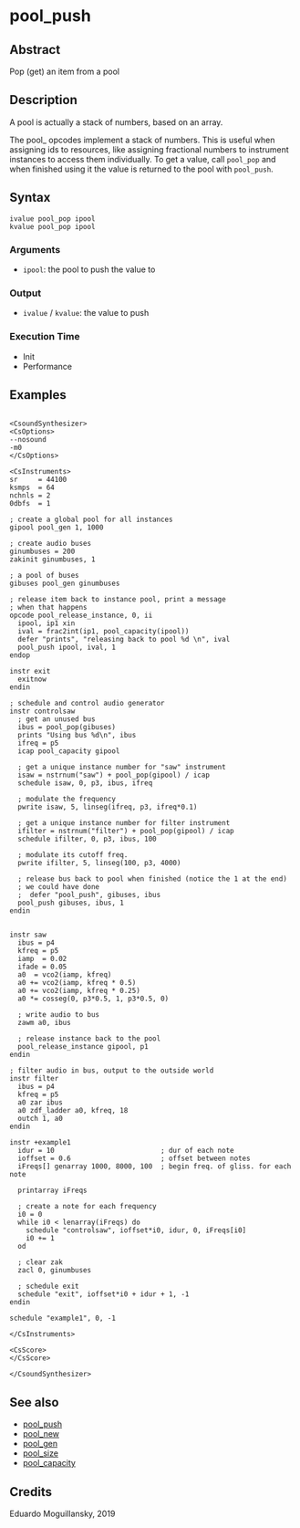 # pool_push

## Abstract

Pop (get) an item from a pool


## Description

A pool is actually a stack of numbers, based on an array.

The pool_ opcodes implement a stack of numbers. This is useful when assigning
ids to resources, like assigning fractional numbers to instrument instances to
access them individually. To get a value, call `pool_pop` and when finished
using it the value is returned to the pool with `pool_push`.

## Syntax

    ivalue pool_pop ipool
    kvalue pool_pop ipool

### Arguments

* `ipool`: the pool to push the value to


### Output

* `ivalue` / `kvalue`: the value to push

### Execution Time

* Init
* Performance

## Examples

```csound 

<CsoundSynthesizer>
<CsOptions>
--nosound
-m0
</CsOptions>

<CsInstruments>
sr     = 44100
ksmps  = 64
nchnls = 2
0dbfs  = 1

; create a global pool for all instances
gipool pool_gen 1, 1000

; create audio buses
ginumbuses = 200
zakinit ginumbuses, 1

; a pool of buses
gibuses pool_gen ginumbuses

; release item back to instance pool, print a message
; when that happens
opcode pool_release_instance, 0, ii
  ipool, ip1 xin
  ival = frac2int(ip1, pool_capacity(ipool))
  defer "prints", "releasing back to pool %d \n", ival
  pool_push ipool, ival, 1
endop

instr exit
  exitnow
endin

; schedule and control audio generator
instr controlsaw
  ; get an unused bus
  ibus = pool_pop(gibuses)
  prints "Using bus %d\n", ibus
  ifreq = p5
  icap pool_capacity gipool

  ; get a unique instance number for "saw" instrument
  isaw = nstrnum("saw") + pool_pop(gipool) / icap
  schedule isaw, 0, p3, ibus, ifreq

  ; modulate the frequency
  pwrite isaw, 5, linseg(ifreq, p3, ifreq*0.1)

  ; get a unique instance number for filter instrument
  ifilter = nstrnum("filter") + pool_pop(gipool) / icap
  schedule ifilter, 0, p3, ibus, 100

  ; modulate its cutoff freq.
  pwrite ifilter, 5, linseg(100, p3, 4000)

  ; release bus back to pool when finished (notice the 1 at the end)
  ; we could have done
  ;  defer "pool_push", gibuses, ibus
  pool_push gibuses, ibus, 1
endin


instr saw
  ibus = p4
  kfreq = p5
  iamp  = 0.02
  ifade = 0.05
  a0  = vco2(iamp, kfreq)
  a0 += vco2(iamp, kfreq * 0.5)
  a0 += vco2(iamp, kfreq * 0.25)
  a0 *= cosseg(0, p3*0.5, 1, p3*0.5, 0)
  
  ; write audio to bus
  zawm a0, ibus
  
  ; release instance back to the pool
  pool_release_instance gipool, p1
endin

; filter audio in bus, output to the outside world
instr filter
  ibus = p4
  kfreq = p5
  a0 zar ibus
  a0 zdf_ladder a0, kfreq, 18
  outch 1, a0
endin

instr +example1
  idur = 10                          ; dur of each note
  ioffset = 0.6                      ; offset between notes
  iFreqs[] genarray 1000, 8000, 100  ; begin freq. of gliss. for each note

  printarray iFreqs

  ; create a note for each frequency
  i0 = 0
  while i0 < lenarray(iFreqs) do
    schedule "controlsaw", ioffset*i0, idur, 0, iFreqs[i0]
    i0 += 1
  od

  ; clear zak 
  zacl 0, ginumbuses

  ; schedule exit
  schedule "exit", ioffset*i0 + idur + 1, -1
endin

schedule "example1", 0, -1

</CsInstruments>

<CsScore>
</CsScore>

</CsoundSynthesizer>

```

## See also

* [pool_push](pool_push.md)
* [pool_new](pool_new.md)
* [pool_gen](pool_gen.md)
* [pool_size](pool_size.md)
* [pool_capacity](pool_capacity,md)

## Credits

Eduardo Moguillansky, 2019
